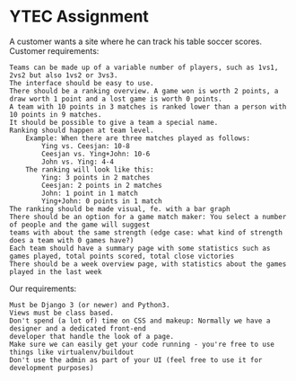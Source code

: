 # YTEC Assignment

A customer wants a site where he can track his table soccer scores.
Customer requirements:

    Teams can be made up of a variable number of players, such as 1vs1, 2vs2 but also 1vs2 or 3vs3.
    The interface should be easy to use.
    There should be a ranking overview. A game won is worth 2 points, a draw worth 1 point and a lost game is worth 0 points.
    A team with 10 points in 3 matches is ranked lower than a person with 10 points in 9 matches.
    It should be possible to give a team a special name.
    Ranking should happen at team level.
        Example: When there are three matches played as follows:
            Ying vs. Ceesjan: 10-8
            Ceesjan vs. Ying+John: 10-6
            John vs. Ying: 4-4
        The ranking will look like this:
            Ying: 3 points in 2 matches
            Ceesjan: 2 points in 2 matches
            John: 1 point in 1 match
            Ying+John: 0 points in 1 match
    The ranking should be made visual, fe. with a bar graph
    There should be an option for a game match maker: You select a number of people and the game will suggest 
    teams with about the same strength (edge case: what kind of strength does a team with 0 games have?)
    Each team should have a summary page with some statistics such as games played, total points scored, total close victories
    There should be a week overview page, with statistics about the games played in the last week

Our requirements:

    Must be Django 3 (or newer) and Python3.
    Views must be class based.
    Don't spend (a lot of) time on CSS and makeup: Normally we have a designer and a dedicated front-end 
    developer that handle the look of a page.
    Make sure we can easily get your code running - you're free to use things like virtualenv/buildout
    Don't use the admin as part of your UI (feel free to use it for development purposes)
